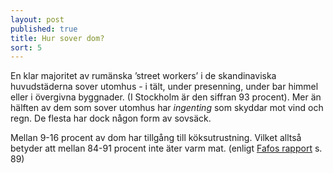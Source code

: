 ```yaml
---
layout: post
published: true
title: Hur sover dom?
sort: 5
---
```






En klar majoritet av rumänska ’street workers’ i de skandinaviska huvudstäderna sover utomhus - i tält, under presenning, under bar himmel eller i övergivna byggnader. (I Stockholm är den siffran 93 procent). Mer än hälften av dem som sover utomhus har _ingenting_ som skyddar mot vind och regn. De flesta har dock någon form av sovsäck.

Mellan 9-16 procent av dom har tillgång till köksutrustning. Vilket alltså betyder att mellan 84-91 procent inte äter varm mat. (enligt [Fafos rapport](http://fafo.no/images/pub/2015/954-innmat-trykk.pdf) s. 89)
